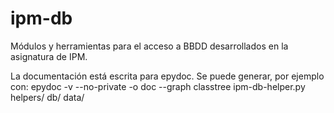 ipm-db
======

Módulos y herramientas para el acceso a BBDD desarrollados en la asignatura de IPM.



La documentación está escrita para epydoc. Se puede generar, por ejemplo con: epydoc -v --no-private -o doc --graph classtree ipm-db-helper.py helpers/ db/ data/
